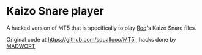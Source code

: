 # Kaizo Snare player

A hacked version of MT5 that is specifically to play [Rod](https://rodrigoconstanzo.com)'s
Kaizo Snare files.

Original code at https://github.com/squallooo/MT5 , hacks done by [MADWORT](https://www.madwort.co.uk)
